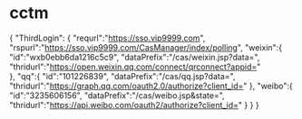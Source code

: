 # cctm
{
	"ThirdLogin":
	{
		"requrl":"https://sso.vip9999.com",
		"rspurl":"https://sso.vip9999.com/CasManager/index/polling",
		"weixin":{
			"id":"wxb0ebb6da1216c5c9",
			"dataPrefix":"/cas/weixin.jsp?data=",
			"thridurl":"https://open.weixin.qq.com/connect/qrconnect?appid="			
		},
		"qq":{
			"id":"101226839",
			"dataPrefix":"/cas/qq.jsp?data=",
			"thridurl":"https://graph.qq.com/oauth2.0/authorize?client_id="
		},
		"weibo":{
			"id":"3235606156",
			"dataPrefix":"/cas/weibo.jsp&state=",
			"thridurl":"https://api.weibo.com/oauth2/authorize?client_id="
		}
	}
}
